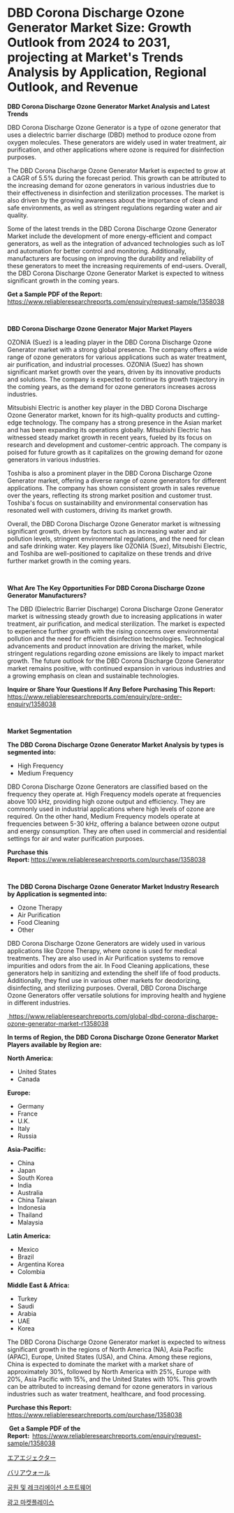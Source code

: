 <p><h1>DBD Corona Discharge Ozone Generator Market Size: Growth Outlook from 2024 to 2031, projecting at Market's Trends Analysis by Application, Regional Outlook, and Revenue</h1></p><p><strong>DBD Corona Discharge Ozone Generator Market Analysis and Latest Trends</strong></p>
<p><p>DBD Corona Discharge Ozone Generator is a type of ozone generator that uses a dielectric barrier discharge (DBD) method to produce ozone from oxygen molecules. These generators are widely used in water treatment, air purification, and other applications where ozone is required for disinfection purposes.</p><p>The DBD Corona Discharge Ozone Generator Market is expected to grow at a CAGR of 5.5% during the forecast period. This growth can be attributed to the increasing demand for ozone generators in various industries due to their effectiveness in disinfection and sterilization processes. The market is also driven by the growing awareness about the importance of clean and safe environments, as well as stringent regulations regarding water and air quality.</p><p>Some of the latest trends in the DBD Corona Discharge Ozone Generator Market include the development of more energy-efficient and compact generators, as well as the integration of advanced technologies such as IoT and automation for better control and monitoring. Additionally, manufacturers are focusing on improving the durability and reliability of these generators to meet the increasing requirements of end-users. Overall, the DBD Corona Discharge Ozone Generator Market is expected to witness significant growth in the coming years.</p></p>
<p><strong>Get a Sample PDF of the Report:&nbsp;</strong> <a href="https://www.reliableresearchreports.com/enquiry/request-sample/1358038">https://www.reliableresearchreports.com/enquiry/request-sample/1358038</a></p>
<p>&nbsp;</p>
<p><strong>DBD Corona Discharge Ozone Generator Major Market Players</strong></p>
<p><p>OZONIA (Suez) is a leading player in the DBD Corona Discharge Ozone Generator market with a strong global presence. The company offers a wide range of ozone generators for various applications such as water treatment, air purification, and industrial processes. OZONIA (Suez) has shown significant market growth over the years, driven by its innovative products and solutions. The company is expected to continue its growth trajectory in the coming years, as the demand for ozone generators increases across industries.</p><p>Mitsubishi Electric is another key player in the DBD Corona Discharge Ozone Generator market, known for its high-quality products and cutting-edge technology. The company has a strong presence in the Asian market and has been expanding its operations globally. Mitsubishi Electric has witnessed steady market growth in recent years, fueled by its focus on research and development and customer-centric approach. The company is poised for future growth as it capitalizes on the growing demand for ozone generators in various industries.</p><p>Toshiba is also a prominent player in the DBD Corona Discharge Ozone Generator market, offering a diverse range of ozone generators for different applications. The company has shown consistent growth in sales revenue over the years, reflecting its strong market position and customer trust. Toshiba's focus on sustainability and environmental conservation has resonated well with customers, driving its market growth.</p><p>Overall, the DBD Corona Discharge Ozone Generator market is witnessing significant growth, driven by factors such as increasing water and air pollution levels, stringent environmental regulations, and the need for clean and safe drinking water. Key players like OZONIA (Suez), Mitsubishi Electric, and Toshiba are well-positioned to capitalize on these trends and drive further market growth in the coming years.</p></p>
<p>&nbsp;</p>
<p><strong>What Are The Key Opportunities For DBD Corona Discharge Ozone Generator Manufacturers?</strong></p>
<p><p>The DBD (Dielectric Barrier Discharge) Corona Discharge Ozone Generator market is witnessing steady growth due to increasing applications in water treatment, air purification, and medical sterilization. The market is expected to experience further growth with the rising concerns over environmental pollution and the need for efficient disinfection technologies. Technological advancements and product innovation are driving the market, while stringent regulations regarding ozone emissions are likely to impact market growth. The future outlook for the DBD Corona Discharge Ozone Generator market remains positive, with continued expansion in various industries and a growing emphasis on clean and sustainable technologies.</p></p>
<p><strong>Inquire or Share Your Questions If Any Before Purchasing This Report:</strong> <a href="https://www.reliableresearchreports.com/enquiry/pre-order-enquiry/1358038">https://www.reliableresearchreports.com/enquiry/pre-order-enquiry/1358038</a></p>
<p>&nbsp;</p>
<p><strong>Market Segmentation</strong></p>
<p><strong>The DBD Corona Discharge Ozone Generator Market Analysis by types is segmented into:</strong></p>
<p><ul><li>High Frequency</li><li>Medium Frequency</li></ul></p>
<p><p>DBD Corona Discharge Ozone Generators are classified based on the frequency they operate at. High Frequency models operate at frequencies above 100 kHz, providing high ozone output and efficiency. They are commonly used in industrial applications where high levels of ozone are required. On the other hand, Medium Frequency models operate at frequencies between 5-30 kHz, offering a balance between ozone output and energy consumption. They are often used in commercial and residential settings for air and water purification purposes.</p></p>
<p><strong>Purchase this Report:&nbsp;</strong><a href="https://www.reliableresearchreports.com/purchase/1358038">https://www.reliableresearchreports.com/purchase/1358038</a></p>
<p>&nbsp;</p>
<p><strong>The DBD Corona Discharge Ozone Generator Market Industry Research by Application is segmented into:</strong></p>
<p><ul><li>Ozone Therapy</li><li>Air Purification</li><li>Food Cleaning</li><li>Other</li></ul></p>
<p><p>DBD Corona Discharge Ozone Generators are widely used in various applications like Ozone Therapy, where ozone is used for medical treatments. They are also used in Air Purification systems to remove impurities and odors from the air. In Food Cleaning applications, these generators help in sanitizing and extending the shelf life of food products. Additionally, they find use in various other markets for deodorizing, disinfecting, and sterilizing purposes. Overall, DBD Corona Discharge Ozone Generators offer versatile solutions for improving health and hygiene in different industries.</p></p>
<p><a href="https://www.reliableresearchreports.com/global-dbd-corona-discharge-ozone-generator-market-r1358038">&nbsp;https://www.reliableresearchreports.com/global-dbd-corona-discharge-ozone-generator-market-r1358038</a></p>
<p><strong>In terms of Region, the DBD Corona Discharge Ozone Generator Market Players available by Region are:</strong></p>
<p>
    <p> <strong> North America: </strong>
        <ul>
            <li>United States</li>
            <li>Canada</li>
        </ul>
        </p> 
    <p> <strong> Europe: </strong>
        <ul>
            <li>Germany</li>
            <li>France</li>
            <li>U.K.</li>
            <li>Italy</li>
            <li>Russia</li>
        </ul>
        </p> 
    <p> <strong> Asia-Pacific: </strong>
        <ul>
            <li>China</li>
            <li>Japan</li>
            <li>South Korea</li>
            <li>India</li>
            <li>Australia</li>
            <li>China Taiwan</li>
            <li>Indonesia</li>
            <li>Thailand</li>
            <li>Malaysia</li>
        </ul>
        </p> 
    <p> <strong> Latin America: </strong>
        <ul>
            <li>Mexico</li>
            <li>Brazil</li>
            <li>Argentina Korea</li>
            <li>Colombia</li>
        </ul>
        </p> 
    <p> <strong> Middle East & Africa: </strong>
        <ul>
            <li>Turkey</li>
            <li>Saudi</li>
            <li>Arabia</li>
            <li>UAE</li>
            <li>Korea</li>
        </ul>
    </p>
    </p>
<p><p>The DBD Corona Discharge Ozone Generator market is expected to witness significant growth in the regions of North America (NA), Asia Pacific (APAC), Europe, United States (USA), and China. Among these regions, China is expected to dominate the market with a market share of approximately 30%, followed by North America with 25%, Europe with 20%, Asia Pacific with 15%, and the United States with 10%. This growth can be attributed to increasing demand for ozone generators in various industries such as water treatment, healthcare, and food processing.</p></p>
<p><strong>Purchase this Report: </strong><a href="https://www.reliableresearchreports.com/purchase/1358038">https://www.reliableresearchreports.com/purchase/1358038</a></p>
<p>&nbsp;<strong>Get a Sample PDF of the Report:&nbsp;&nbsp;</strong><a href="https://www.reliableresearchreports.com/enquiry/request-sample/1358038">https://www.reliableresearchreports.com/enquiry/request-sample/1358038</a></p>
<p><strong></strong></p>
<p><p><a href="https://medium.com/@elmoray21/%E3%82%A8%E3%82%A2%E3%83%BC%E3%82%A4%E3%82%B8%E3%82%A7%E3%82%AF%E3%82%BF%E3%83%BC%E5%B8%82%E5%A0%B4%E3%81%AF%E5%B8%82%E5%A0%B4%E3%82%B7%E3%82%A7%E3%82%A2-%E5%B8%82%E5%A0%B4%E3%83%88%E3%83%AC%E3%83%B3%E3%83%89-%E5%B8%82%E5%A0%B4%E6%88%90%E9%95%B7%E3%81%AB%E9%96%A2%E3%81%99%E3%82%8B%E6%83%85%E5%A0%B1%E3%82%92%E6%8F%90%E4%BE%9B%E3%81%97%E3%81%BE%E3%81%99-843bd3d6e8a6">エアエジェクター</a></p><p><a href="https://medium.com/@kyaorris56456/2024%E5%B9%B4%E3%81%8B%E3%82%892031%E5%B9%B4%E3%81%BE%E3%81%A7%E3%81%AE%E6%9C%9F%E9%96%93%E3%81%AB%E4%BA%88%E6%B8%AC%E3%81%95%E3%82%8C%E3%82%8B%E3%83%90%E3%83%AA%E3%82%A2%E5%A3%81%E3%81%AE%E5%B8%82%E5%A0%B4%E5%8B%95%E5%90%91%E3%81%A8%E5%B8%82%E5%A0%B4%E5%88%86%E6%9E%90-08e5df35a6bc">バリアウォール</a></p><p><a href="https://medium.com/@chickenlegs8687/%EA%B3%B5%EC%9B%90-%EB%B0%8F-%EB%A0%88%ED%81%AC%EB%A6%AC%EC%97%90%EC%9D%B4%EC%85%98-%EC%86%8C%ED%94%84%ED%8A%B8%EC%9B%A8%EC%96%B4-%EC%8B%9C%EC%9E%A5-%EA%B7%9C%EB%AA%A8-%EC%8B%9C%EC%9E%A5-%EC%A0%84%EB%A7%9D-%EB%B0%8F-%EC%8B%9C%EC%9E%A5-%EC%98%88%EC%B8%A1-2024%EB%85%84%EB%B6%80%ED%84%B0-2031%EB%85%84%EA%B9%8C%EC%A7%80-a69fad8a1ba1">공원 및 레크리에이션 소프트웨어</a></p><p><a href="https://medium.com/@staceyhilll80/%EB%B6%84%EB%A5%98-%EA%B4%91%EA%B3%A0-%EC%8B%9C%EC%9E%A5-%EC%8B%9C%EC%9E%A5-%EC%A7%80%ED%91%9C-%ED%95%B4%EB%8F%85-%EC%8B%9C%EC%9E%A5-%EC%A0%90%EC%9C%A0%EC%9C%A8-%ED%8A%B8%EB%A0%8C%EB%93%9C-%EB%B0%8F-%EC%84%B1%EC%9E%A5-%ED%8C%A8%ED%84%B4-a56f136f4076">광고 마켓플레이스</a></p></p>